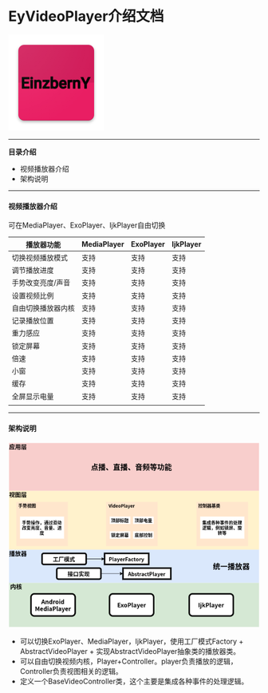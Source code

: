 # EyVideoPlayer介绍文档

![本地路径](ic_launcher.png "图标")

------

**目录介绍**

- 视频播放器介绍
- 架构说明

------

#### **视频播放器介绍**

可在MediaPlayer、ExoPlayer、IjkPlayer自由切换

| 播放器功能         | MediaPlayer | ExoPlayer | IjkPlayer |
| ------------------ | ----------- | --------- | --------- |
| 切换视频播放模式   | 支持        | 支持      | 支持      |
| 调节播放进度       | 支持        | 支持      | 支持      |
| 手势改变亮度/声音  | 支持        | 支持      | 支持      |
| 设置视频比例       | 支持        | 支持      | 支持      |
| 自由切换播放器内核 | 支持        | 支持      | 支持      |
| 记录播放位置       | 支持        | 支持      | 支持      |
| 重力感应           | 支持        | 支持      | 支持      |
| 锁定屏幕           | 支持        | 支持      | 支持      |
| 倍速               | 支持        | 支持      | 支持      |
| 小窗               | 支持        | 支持      | 支持      |
| 缓存               | 支持        | 支持      | 支持      |
| 全屏显示电量       | 支持        | 支持      | 支持      |
|                    |             |           |           |

------

#### 架构说明

![本地路径](videoplayer.png "架构图")
- 可以切换ExoPlayer、MediaPlayer，IjkPlayer，使用工厂模式Factory + AbstractVideoPlayer + 实现AbstractVideoPlayer抽象类的播放器类。
- 可以自由切换视频内核，Player+Controller。player负责播放的逻辑，Controller负责视图相关的逻辑。
- 定义一个BaseVideoController类，这个主要是集成各种事件的处理逻辑。

